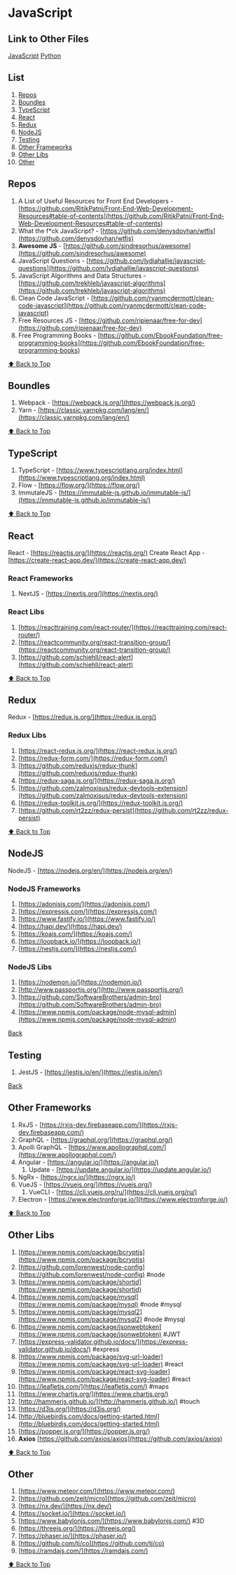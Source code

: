 # JavaScript

## Link to Other Files

[JavaScript](./javascript.md) [Python](./python.md)

## List

1. [Repos](#repos)
2. [Boundles](#boundles)
3. [TypeScript](#typescript)
4. [React](#react)
5. [Redux](#redux)
6. [NodeJS](#nodejs)
7. [Testing](#testing)
8. [Other Frameworks](#other-frameworks)
9. [Other Libs](#other-libs)
10. [Other](#other)

## Repos

1. A List of Useful Resources for Front End Developers - [https://github.com/RitikPatni/Front-End-Web-Development-Resources#table-of-contents](https://github.com/RitikPatni/Front-End-Web-Development-Resources#table-of-contents)
2. What the f\*ck JavaScript? - [https://github.com/denysdovhan/wtfjs](https://github.com/denysdovhan/wtfjs)
3. **Awesome JS** - [https://github.com/sindresorhus/awesome](https://github.com/sindresorhus/awesome)
4. JavaScript Questions - [https://github.com/lydiahallie/javascript-questions](https://github.com/lydiahallie/javascript-questions)
5. JavaScript Algorithms and Data Structures - [https://github.com/trekhleb/javascript-algorithms](https://github.com/trekhleb/javascript-algorithms)
6. Clean Code JavaScript - [https://github.com/ryanmcdermott/clean-code-javascript](https://github.com/ryanmcdermott/clean-code-javascript)
7. Free Resources JS - [https://github.com/ripienaar/free-for-dev](https://github.com/ripienaar/free-for-dev)
8. Free Programming Books - [https://github.com/EbookFoundation/free-programming-books](https://github.com/EbookFoundation/free-programming-books)

[⬆ Back to Top](#list)

## Boundles

1. Webpack - [https://webpack.js.org/](https://webpack.js.org/)
2. Yarn - [https://classic.yarnpkg.com/lang/en/](https://classic.yarnpkg.com/lang/en/)

[⬆ Back to Top](#list)

## TypeScript

1. TypeScript - [https://www.typescriptlang.org/index.html](https://www.typescriptlang.org/index.html)
2. Flow - [https://flow.org/](https://flow.org/)
3. ImmutaleJS - [https://immutable-js.github.io/immutable-js/](https://immutable-js.github.io/immutable-js/)

[⬆ Back to Top](#list)

## React

React - [https://reactjs.org/](https://reactjs.org/)
Create React App - [https://create-react-app.dev/](https://create-react-app.dev/)

### React Frameworks

1. NextJS - [https://nextjs.org/](https://nextjs.org/)

### React Libs

1. [https://reacttraining.com/react-router/](https://reacttraining.com/react-router/)
2. [https://reactcommunity.org/react-transition-group/](https://reactcommunity.org/react-transition-group/)
3. [https://github.com/schiehll/react-alert](https://github.com/schiehll/react-alert)

[⬆ Back to Top](#list)

## Redux

Redux - [https://redux.js.org/](https://redux.js.org/)

### Redux Libs

1. [https://react-redux.js.org/](https://react-redux.js.org/)
2. [https://redux-form.com/](https://redux-form.com/)
3. [https://github.com/reduxjs/redux-thunk](https://github.com/reduxjs/redux-thunk)
4. [https://redux-saga.js.org/](https://redux-saga.js.org/)
5. [https://github.com/zalmoxisus/redux-devtools-extension](https://github.com/zalmoxisus/redux-devtools-extension)
6. [https://redux-toolkit.js.org/](https://redux-toolkit.js.org/)
7. [https://github.com/rt2zz/redux-persist](https://github.com/rt2zz/redux-persist)

[⬆ Back to Top](#list)

## NodeJS

NodeJS - [https://nodejs.org/en/](https://nodejs.org/en/)

### NodeJS Frameworks

1. [https://adonisjs.com/](https://adonisjs.com/)
2. [https://expressjs.com/](https://expressjs.com/)
3. [https://www.fastify.io/](https://www.fastify.io/)
4. [https://hapi.dev/](https://hapi.dev/)
5. [https://koajs.com/](https://koajs.com/)
6. [https://loopback.io/](https://loopback.io/)
7. [https://nestjs.com/](https://nestjs.com/)

### NodeJS Libs

1. [https://nodemon.io/](https://nodemon.io/)
2. [http://www.passportjs.org/](http://www.passportjs.org/)
3. [https://github.com/SoftwareBrothers/admin-bro](https://github.com/SoftwareBrothers/admin-bro)
4. [https://www.npmjs.com/package/node-mysql-admin](https://www.npmjs.com/package/node-mysql-admin)

[Back](#list)

## Testing

1. JestJS - [https://jestjs.io/en/](https://jestjs.io/en/)

[Back](#list)

## Other Frameworks

1. RxJS - [https://rxjs-dev.firebaseapp.com/](https://rxjs-dev.firebaseapp.com/)
2. GraphQL - [https://graphql.org/](https://graphql.org/)
3. Apolli GraphQL - [https://www.apollographql.com/](https://www.apollographql.com/)
4. Angular - [https://angular.io/](https://angular.io/) 
    1. Update - [https://update.angular.io/](https://update.angular.io/)
5. NgRx - [https://ngrx.io/](https://ngrx.io/)
6. VueJS - [https://vuejs.org/](https://vuejs.org/)
    1. VueCLI - [https://cli.vuejs.org/ru/](https://cli.vuejs.org/ru/)
7. Electron - [https://www.electronforge.io/](https://www.electronforge.io/)

[⬆ Back to Top](#list)

## Other Libs

1. [https://www.npmjs.com/package/bcryptjs](https://www.npmjs.com/package/bcryptjs)
2. [https://github.com/lorenwest/node-config](https://github.com/lorenwest/node-config) #node
3. [https://www.npmjs.com/package/shortid](https://www.npmjs.com/package/shortid)
4. [https://www.npmjs.com/package/mysql](https://www.npmjs.com/package/mysql) #node #mysql
5. [https://www.npmjs.com/package/mysql2](https://www.npmjs.com/package/mysql2) #node #mysql
6. [https://www.npmjs.com/package/jsonwebtoken](https://www.npmjs.com/package/jsonwebtoken) #JWT
7. [https://express-validator.github.io/docs/](https://express-validator.github.io/docs/) #express
8. [https://www.npmjs.com/package/svg-url-loader](https://www.npmjs.com/package/svg-url-loader) #react
9. [https://www.npmjs.com/package/react-svg-loader](https://www.npmjs.com/package/react-svg-loader) #react
10. [https://leafletjs.com/](https://leafletjs.com/) #maps 
11. [https://www.chartjs.org/](https://www.chartjs.org/)
12. [http://hammerjs.github.io/](http://hammerjs.github.io/) #touch
13. [https://d3js.org/](https://d3js.org/)
14. [http://bluebirdjs.com/docs/getting-started.html](http://bluebirdjs.com/docs/getting-started.html)
15. [https://popper.js.org/](https://popper.js.org/)
16. **Axios** [https://github.com/axios/axios](https://github.com/axios/axios)

[⬆ Back to Top](#list)

## Other

1. [https://www.meteor.com/](https://www.meteor.com/)
2. [https://github.com/zeit/micro](https://github.com/zeit/micro)
3. [https://nx.dev/](https://nx.dev/)
4. [https://socket.io/](https://socket.io/)
5. [https://www.babylonjs.com/](https://www.babylonjs.com/) #3D
6. [https://threejs.org/](https://threejs.org/)
7. [https://phaser.io/](https://phaser.io/)
8. [https://github.com/tj/co](https://github.com/tj/co)
9. [https://ramdajs.com/](https://ramdajs.com/)

[⬆ Back to Top](#list)
